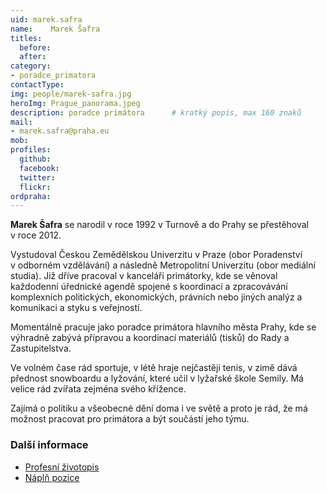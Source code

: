 ```yaml
---
uid: marek.safra
name:    Marek Šafra
titles:
  before: 
  after:
category:                
- poradce_primatora
contactType: 
img: people/marek-safra.jpg
heroImg: Prague_panorama.jpeg
description: poradce primátora    	# kratký popis, max 160 znaků
mail:
- marek.safra@praha.eu
mob: 
profiles:
  github:       
  facebook:    
  twitter: 		  
  flickr:		  
ordpraha: 
---
```


**Marek Šafra** se narodil v roce 1992 v Turnově a do Prahy se přestěhoval v roce 2012.

Vystudoval Českou Zemědělskou Univerzitu v Praze (obor Poradenství v odborném vzdělávání) a následně Metropolitní Univerzitu (obor mediální studia).
Již dříve pracoval v kanceláři primátorky, kde se věnoval každodenní úřednické agendě spojené s koordinací a zpracovávání komplexních politických, ekonomických, právních nebo
jiných analýz a komunikaci a styku s veřejností.

Momentálně pracuje jako poradce primátora hlavního města Prahy, kde se výhradně zabývá přípravou a koordinací materiálů (tisků) do Rady a Zastupitelstva.

Ve volném čase rád sportuje, v létě hraje nejčastěji tenis, v zimě dává přednost snowboardu a lyžování, které učil v lyžařské škole Semily. Má velice rád zvířata zejména svého křížence.

Zajímá o politiku a všeobecné dění doma i ve světě a proto je rád, že má možnost pracovat pro primátora a být součástí jeho týmu.

### Další informace

* [Profesní životopis](/assets/pdf/cv/safra.pdf)
* [Náplň pozice](/assets/pdf/napln-prace/safra.pdf)
